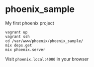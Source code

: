 # phoenix_sample
My first phoenix project

```
vagrant up
vagrant ssh
cd /var/www/phoenix/phoenix_sample/
mix deps.get
mix phoenix.server
```

Visit ```phoenix.local:4000``` in your browser
